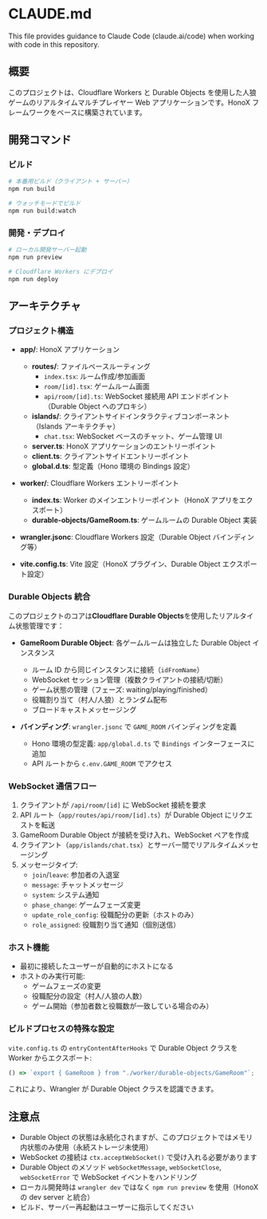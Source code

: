 # CLAUDE.md

This file provides guidance to Claude Code (claude.ai/code) when working with code in this repository.

## 概要

このプロジェクトは、Cloudflare Workers と Durable Objects を使用した人狼ゲームのリアルタイムマルチプレイヤー Web アプリケーションです。HonoX フレームワークをベースに構築されています。

## 開発コマンド

### ビルド

```bash
# 本番用ビルド（クライアント + サーバー）
npm run build

# ウォッチモードでビルド
npm run build:watch
```

### 開発・デプロイ

```bash
# ローカル開発サーバー起動
npm run preview

# Cloudflare Workers にデプロイ
npm run deploy
```

## アーキテクチャ

### プロジェクト構造

- **app/**: HonoX アプリケーション

  - **routes/**: ファイルベースルーティング
    - `index.tsx`: ルーム作成/参加画面
    - `room/[id].tsx`: ゲームルーム画面
    - `api/room/[id].ts`: WebSocket 接続用 API エンドポイント（Durable Object へのプロキシ）
  - **islands/**: クライアントサイドインタラクティブコンポーネント（Islands アーキテクチャ）
    - `chat.tsx`: WebSocket ベースのチャット、ゲーム管理 UI
  - **server.ts**: HonoX アプリケーションのエントリーポイント
  - **client.ts**: クライアントサイドエントリーポイント
  - **global.d.ts**: 型定義（Hono 環境の Bindings 設定）

- **worker/**: Cloudflare Workers エントリーポイント

  - **index.ts**: Worker のメインエントリーポイント（HonoX アプリをエクスポート）
  - **durable-objects/GameRoom.ts**: ゲームルームの Durable Object 実装

- **wrangler.jsonc**: Cloudflare Workers 設定（Durable Object バインディング等）
- **vite.config.ts**: Vite 設定（HonoX プラグイン、Durable Object エクスポート設定）

### Durable Objects 統合

このプロジェクトのコアは**Cloudflare Durable Objects**を使用したリアルタイム状態管理です：

- **GameRoom Durable Object**: 各ゲームルームは独立した Durable Object インスタンス

  - ルーム ID から同じインスタンスに接続（`idFromName`）
  - WebSocket セッション管理（複数クライアントの接続/切断）
  - ゲーム状態の管理（フェーズ: waiting/playing/finished）
  - 役職割り当て（村人/人狼）とランダム配布
  - ブロードキャストメッセージング

- **バインディング**: `wrangler.jsonc` で `GAME_ROOM` バインディングを定義
  - Hono 環境の型定義: `app/global.d.ts` で `Bindings` インターフェースに追加
  - API ルートから `c.env.GAME_ROOM` でアクセス

### WebSocket 通信フロー

1. クライアントが `/api/room/[id]` に WebSocket 接続を要求
2. API ルート（`app/routes/api/room/[id].ts`）が Durable Object にリクエストを転送
3. GameRoom Durable Object が接続を受け入れ、WebSocket ペアを作成
4. クライアント（`app/islands/chat.tsx`）とサーバー間でリアルタイムメッセージング
5. メッセージタイプ:
   - `join`/`leave`: 参加者の入退室
   - `message`: チャットメッセージ
   - `system`: システム通知
   - `phase_change`: ゲームフェーズ変更
   - `update_role_config`: 役職配分の更新（ホストのみ）
   - `role_assigned`: 役職割り当て通知（個別送信）

### ホスト機能

- 最初に接続したユーザーが自動的にホストになる
- ホストのみ実行可能:
  - ゲームフェーズの変更
  - 役職配分の設定（村人/人狼の人数）
  - ゲーム開始（参加者数と役職数が一致している場合のみ）

### ビルドプロセスの特殊な設定

`vite.config.ts` の `entryContentAfterHooks` で Durable Object クラスを Worker からエクスポート:

```typescript
() => `export { GameRoom } from "./worker/durable-objects/GameRoom"`;
```

これにより、Wrangler が Durable Object クラスを認識できます。

## 注意点

- Durable Object の状態は永続化されますが、このプロジェクトではメモリ内状態のみ使用（永続ストレージ未使用）
- WebSocket の接続は `ctx.acceptWebSocket()` で受け入れる必要があります
- Durable Object のメソッド `webSocketMessage`, `webSocketClose`, `webSocketError` で WebSocket イベントをハンドリング
- ローカル開発時は `wrangler dev` ではなく `npm run preview` を使用（HonoX の dev server と統合）
- ビルド、サーバー再起動はユーザーに指示してください
